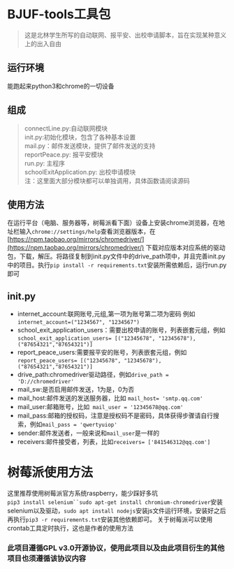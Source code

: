 # BJUF-tools工具包

> 这是北林学生所写的自动联网、报平安、出校申请脚本，旨在实现某种意义上的出入自由

## 运行环境
能跑起来python3和chrome的一切设备

## 组成

> connectLine.py:自动联网模块  
> init.py:初始化模块，包含了各种基本设置  
> mail.py：邮件发送模块，提供了邮件发送的支持  
> reportPeace.py: 报平安模块  
> run.py: 主程序  
> schoolExitApplication.py: 出校申请模块  
> 注：这里面大部分模块都可以单独调用，具体函数请阅读源码

## 使用方法  

在运行平台（电脑、服务器等，树莓派看下面）设备上安装chrome浏览器，在地址栏输入`chrome://settings/help`查看浏览器版本，在 [https://npm.taobao.org/mirrors/chromedriver/](https://npm.taobao.org/mirrors/chromedriver/) 下载对应版本对应系统的驱动包，下载，解压。将路径复制到init.py文件中的drive_path项中，并且完善init.py中的项目。执行`pip install -r requirements.txt`安装所需依赖后，运行run.py即可

## init.py

- internet_account:联网账号,元组,第一项为账号第二项为密码 例如 `internet_account=("1234567", "1234567")`  
- school_exit_application_users：需要出校申请的账号，列表嵌套元组，例如 `school_exit_application_users= [("12345678", "12345678"),("87654321","87654321")]`  
- report_peace_users:需要报平安的账号，列表嵌套元组，例如 `report_peace_users= [("12345678", "12345678"),("87654321","87654321")]`  
- drive_path:chromedriver驱动路径，例如`drive_path = 'D://chromedriver'`
- mail_sw:是否启用邮件发送，1为是，0为否
- mail_host:邮件发送的发送服务器，比如 `mail_host= 'smtp.qq.com'`
- mail_user:邮箱账号，比如` mail_user = '12345678@qq.com'`
- mail_pass:邮箱的授权码，注意是授权码不是密码，具体获得步骤请自行搜索，例如`mail_pass = 'qwertyuiop'`
- sender:邮件发送者，一般来说和`mail_user`是一样的
- receivers:邮件接受者，列表，比如`receivers= ['841546312@qq.com']`

# 树莓派使用方法
这里推荐使用树莓派官方系统raspberry，能少踩好多坑  
`pip3 install selenium``sudo apt-get install chromium-chromedriver`安装selenium以及驱动，`sudo apt install nodejs`安装js文件运行环境，安装好之后再执行`pip3 -r requirements.txt`安装其他依赖即可。
关于树莓派可以使用crontab工具定时执行，这也是作者的使用方法

### 此项目遵循GPL v3.0开源协议，使用此项目以及由此项目衍生的其他项目也须遵循该协议内容

